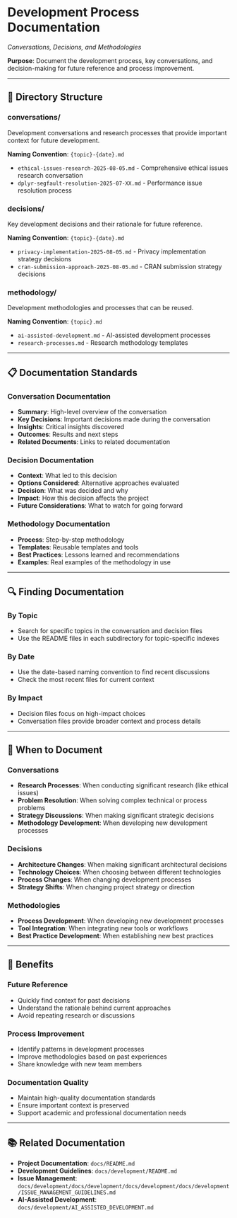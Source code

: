 # Development Process Documentation
*Conversations, Decisions, and Methodologies*

**Purpose**: Document the development process, key conversations, and decision-making for future reference and process improvement.

---

## 📁 **Directory Structure**

### **conversations/**
Development conversations and research processes that provide important context for future development.

**Naming Convention**: `{topic}-{date}.md`
- `ethical-issues-research-2025-08-05.md` - Comprehensive ethical issues research conversation
- `dplyr-segfault-resolution-2025-07-XX.md` - Performance issue resolution process

### **decisions/**
Key development decisions and their rationale for future reference.

**Naming Convention**: `{topic}-{date}.md`
- `privacy-implementation-2025-08-05.md` - Privacy implementation strategy decisions
- `cran-submission-approach-2025-08-05.md` - CRAN submission strategy decisions

### **methodology/**
Development methodologies and processes that can be reused.

**Naming Convention**: `{topic}.md`
- `ai-assisted-development.md` - AI-assisted development processes
- `research-processes.md` - Research methodology templates

---

## 📋 **Documentation Standards**

### **Conversation Documentation**
- **Summary**: High-level overview of the conversation
- **Key Decisions**: Important decisions made during the conversation
- **Insights**: Critical insights discovered
- **Outcomes**: Results and next steps
- **Related Documents**: Links to related documentation

### **Decision Documentation**
- **Context**: What led to this decision
- **Options Considered**: Alternative approaches evaluated
- **Decision**: What was decided and why
- **Impact**: How this decision affects the project
- **Future Considerations**: What to watch for going forward

### **Methodology Documentation**
- **Process**: Step-by-step methodology
- **Templates**: Reusable templates and tools
- **Best Practices**: Lessons learned and recommendations
- **Examples**: Real examples of the methodology in use

---

## 🔍 **Finding Documentation**

### **By Topic**
- Search for specific topics in the conversation and decision files
- Use the README files in each subdirectory for topic-specific indexes

### **By Date**
- Use the date-based naming convention to find recent discussions
- Check the most recent files for current context

### **By Impact**
- Decision files focus on high-impact choices
- Conversation files provide broader context and process details

---

## 📝 **When to Document**

### **Conversations**
- **Research Processes**: When conducting significant research (like ethical issues)
- **Problem Resolution**: When solving complex technical or process problems
- **Strategy Discussions**: When making significant strategic decisions
- **Methodology Development**: When developing new development processes

### **Decisions**
- **Architecture Changes**: When making significant architectural decisions
- **Technology Choices**: When choosing between different technologies
- **Process Changes**: When changing development processes
- **Strategy Shifts**: When changing project strategy or direction

### **Methodologies**
- **Process Development**: When developing new development processes
- **Tool Integration**: When integrating new tools or workflows
- **Best Practice Development**: When establishing new best practices

---

## 🎯 **Benefits**

### **Future Reference**
- Quickly find context for past decisions
- Understand the rationale behind current approaches
- Avoid repeating research or discussions

### **Process Improvement**
- Identify patterns in development processes
- Improve methodologies based on past experiences
- Share knowledge with new team members

### **Documentation Quality**
- Maintain high-quality documentation standards
- Ensure important context is preserved
- Support academic and professional documentation needs

---

## 📚 **Related Documentation**

- **Project Documentation**: `docs/README.md`
- **Development Guidelines**: `docs/development/README.md`
- **Issue Management**: `docs/development/docs/development/docs/development/docs/development/ISSUE_MANAGEMENT_GUIDELINES.md`
- **AI-Assisted Development**: `docs/development/AI_ASSISTED_DEVELOPMENT.md` 
